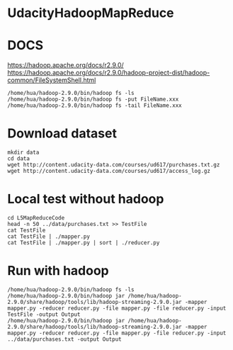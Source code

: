 # UdacityHadoopMapReduce

# DOCS
https://hadoop.apache.org/docs/r2.9.0/
https://hadoop.apache.org/docs/r2.9.0/hadoop-project-dist/hadoop-common/FileSystemShell.html

```
/home/hua/hadoop-2.9.0/bin/hadoop fs -ls
/home/hua/hadoop-2.9.0/bin/hadoop fs -put FileName.xxx
/home/hua/hadoop-2.9.0/bin/hadoop fs -tail FileName.xxx
```

# Download dataset
```
mkdir data
cd data
wget http://content.udacity-data.com/courses/ud617/purchases.txt.gz
wget http://content.udacity-data.com/courses/ud617/access_log.gz
```

# Local test without hadoop
```
cd L5MapReduceCode
head -n 50 ../data/purchases.txt >> TestFile
cat TestFile
cat TestFile | ./mapper.py
cat TestFile | ./mapper.py | sort | ./reducer.py
```

# Run with hadoop
```
/home/hua/hadoop-2.9.0/bin/hadoop fs -ls
/home/hua/hadoop-2.9.0/bin/hadoop jar /home/hua/hadoop-2.9.0/share/hadoop/tools/lib/hadoop-streaming-2.9.0.jar -mapper mapper.py -reducer reducer.py -file mapper.py -file reducer.py -input TestFile -output Output
/home/hua/hadoop-2.9.0/bin/hadoop jar /home/hua/hadoop-2.9.0/share/hadoop/tools/lib/hadoop-streaming-2.9.0.jar -mapper mapper.py -reducer reducer.py -file mapper.py -file reducer.py -input ../data/purchases.txt -output Output

```
